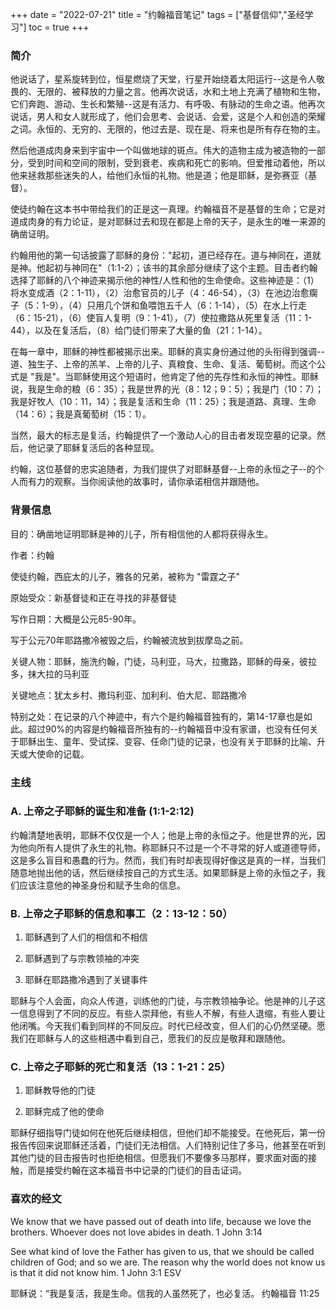+++ 
date = "2022-07-21"
title = "约翰福音笔记"
tags = ["基督信仰","圣经学习"]
toc = true
+++

### 简介
他说话了，星系旋转到位，恒星燃烧了天堂，行星开始绕着太阳运行--这是令人敬畏的、无限的、被释放的力量之言。他再次说话，水和土地上充满了植物和生物，它们奔跑、游动、生长和繁殖--这是有活力、有呼吸、有脉动的生命之语。他再次说话，男人和女人就形成了，他们会思考、会说话、会爱，这是个人和创造的荣耀之词。永恒的、无穷的、无限的，他过去是、现在是、将来也是所有存在物的主。

然后他道成肉身来到宇宙中一个叫做地球的斑点。伟大的造物主成为被造物的一部分，受到时间和空间的限制，受到衰老、疾病和死亡的影响。但爱推动着他，所以他来拯救那些迷失的人，给他们永恒的礼物。他是道；他是耶稣，是弥赛亚（基督）。

使徒约翰在这本书中带给我们的正是这一真理。约翰福音不是基督的生命；它是对道成肉身的有力论证，是对耶稣过去和现在都是上帝的天子，是永生的唯一来源的确凿证明。

约翰用他的第一句话披露了耶稣的身份："起初，道已经存在。道与神同在，道就是神。他起初与神同在"（1:1-2）；该书的其余部分继续了这个主题。目击者约翰选择了耶稣的八个神迹来揭示他的神性/人性和他的生命使命。这些神迹是：（1）将水变成酒（2：1-11），（2）治愈官员的儿子（4：46-54），（3）在池边治愈瘸子（5：1-9），（4）只用几个饼和鱼喂饱五千人（6：1-14），（5）在水上行走（6：15-21），（6）使盲人复明（9：1-41），（7）使拉撒路从死里复活（11：1-44），以及在复活后，（8）给门徒们带来了大量的鱼（21：1-14）。

在每一章中，耶稣的神性都被揭示出来。耶稣的真实身份通过他的头衔得到强调--道、独生子、上帝的羔羊、上帝的儿子、真粮食、生命、复活、葡萄树。而这个公式是 "我是"。当耶稣使用这个短语时，他肯定了他的先存性和永恒的神性。耶稣说，我是生命的粮（6：35）；我是世界的光（8：12；9：5）；我是门（10：7）；我是好牧人（10：11，14）；我是复活和生命（11：25）；我是道路、真理、生命（14：6）；我是真葡萄树（15：1）。

当然，最大的标志是复活，约翰提供了一个激动人心的目击者发现空墓的记录。然后，他记录了耶稣复活后的各种显现。

约翰，这位基督的忠实追随者，为我们提供了对耶稣基督--上帝的永恒之子--的个人而有力的观察。当你阅读他的故事时，请你承诺相信并跟随他。

### 背景信息

目的：确凿地证明耶稣是神的儿子，所有相信他的人都将获得永生。

作者：约翰

使徒约翰，西庇太的儿子，雅各的兄弟，被称为 "雷霆之子"

原始受众：新基督徒和正在寻找的非基督徒

写作日期：大概是公元85-90年。

写于公元70年耶路撒冷被毁之后，约翰被流放到拔摩岛之前。

关键人物：耶稣，施洗约翰，门徒，马利亚，马大，拉撒路，耶稣的母亲，彼拉多，抹大拉的马利亚

关键地点：犹太乡村、撒玛利亚、加利利、伯大尼、耶路撒冷

特别之处：在记录的八个神迹中，有六个是约翰福音独有的，第14-17章也是如此。超过90%的内容是约翰福音所独有的--约翰福音中没有家谱，也没有任何关于耶稣出生、童年、受试探、变容、任命门徒的记录，也没有关于耶稣的比喻、升天或大使命的记载。

### 主线

### A. 上帝之子耶稣的诞生和准备 (1:1-2:12)

约翰清楚地表明，耶稣不仅仅是一个人；他是上帝的永恒之子。他是世界的光，因为他向所有人提供了永生的礼物。称耶稣只不过是一个不寻常的好人或道德导师，这是多么盲目和愚蠢的行为。然而，我们有时却表现得好像这是真的一样，当我们随意地抛出他的话，然后继续按自己的方式生活。如果耶稣是上帝的永恒之子，我们应该注意他的神圣身份和赋予生命的信息。

### B. 上帝之子耶稣的信息和事工（2：13-12：50）

1. 耶稣遇到了人们的相信和不相信

2. 耶稣遇到了与宗教领袖的冲突

3. 耶稣在耶路撒冷遇到了关键事件

耶稣与个人会面，向众人传道，训练他的门徒，与宗教领袖争论。他是神的儿子这一信息得到了不同的反应。有些人崇拜他，有些人不解，有些人退缩，有些人要让他闭嘴。今天我们看到同样的不同反应。时代已经改变，但人们的心仍然坚硬。愿我们在耶稣与人的这些相遇中看到自己，愿我们的反应是敬拜和跟随他。

### C. 上帝之子耶稣的死亡和复活（13：1-21：25）

1. 耶稣教导他的门徒

2. 耶稣完成了他的使命

耶稣仔细指导门徒如何在他死后继续相信，但他们却不能接受。在他死后，第一份报告传回来说耶稣还活着，门徒们无法相信。人们特别记住了多马，他甚至在听到其他门徒的目击报告时也拒绝相信。但愿我们不要像多马那样，要求面对面的接触，而是接受约翰在这本福音书中记录的门徒们的目击证词。


### 喜欢的经文

We know that we have passed out of death into life, because we love the brothers. Whoever does not love abides in death.
1 John 3:14 

See what kind of love the Father has given to us, that we should be called children of God; and so we are. The reason why the world does not know us is that it did not know him.
1 John 3:1 ESV

耶稣说：“我是复活，我是生命。信我的人虽然死了，也必复活。
约翰福音 11:25

